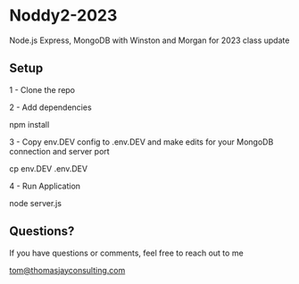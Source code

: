 # Noddy2-2023
Node.js Express, MongoDB with Winston and Morgan for 2023 class update

## Setup
1 - Clone the repo

2 - Add dependencies

   npm install

3 - Copy env.DEV config to .env.DEV and make edits for your MongoDB connection and server port

   cp env.DEV .env.DEV

4 - Run Application

   node server.js


## Questions?

If you have questions or comments, feel free to reach out to me

tom@thomasjayconsulting.com



